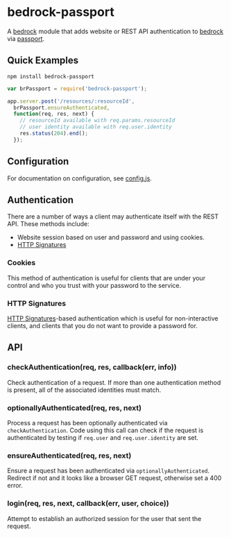 # bedrock-passport

A [bedrock][] module that adds website or REST API authentication to
[bedrock][] via [passport][].

## Quick Examples

```
npm install bedrock-passport
```

```js
var brPassport = require('bedrock-passport');

app.server.post('/resources/:resourceId',
  brPassport.ensureAuthenticated,
  function(req, res, next) {
    // resourceId available with req.params.resourceId
    // user identity available with req.user.identity
    res.status(204).end();
  });
```

## Configuration

For documentation on configuration, see [config.js](./lib/config.js).

## Authentication

There are a number of ways a client may authenticate itself with the REST API.
These methods include:

- Website session based on user and password and using cookies.
- [HTTP Signatures][]

### Cookies

This method of authentication is useful for clients that are under your control
and who you trust with your password to the service.

### HTTP Signatures

[HTTP Signatures][]-based authentication which is useful for non-interactive
clients, and clients that you do not want to provide a password for.

## API

### checkAuthentication(req, res, callback(err, info))

Check authentication of a request. If more than one authentication method is
present, all of the associated identities must match.

### optionallyAuthenticated(req, res, next)

Process a request has been optionally authenticated via `checkAuthentication`.
Code using this call can check if the request is authenticated by testing if
`req.user` and `req.user.identity` are set.

### ensureAuthenticated(req, res, next)

Ensure a request has been authenticated via `optionallyAuthenticated`. Redirect
if not and it looks like a browser GET request, otherwise set a 400 error.

### login(req, res, next, callback(err, user, choice))

Attempt to establish an authorized session for the user that sent the request.

[bedrock]: https://github.com/digitalbazaar/bedrock
[passport]: https://github.com/jaredhanson/passport
[HTTP Signatures]: https://web-payments.org/specs/source/http-signatures/
